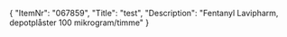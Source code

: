 {
  "ItemNr": "067859",
  "Title": "test",
  "Description": "Fentanyl Lavipharm, depotplåster 100 mikrogram/timme"
}